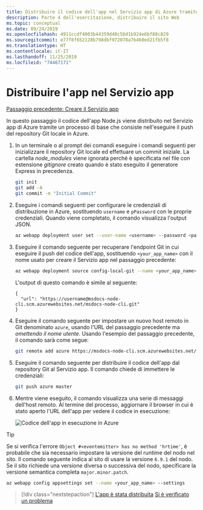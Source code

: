 ```yaml
---
title: Distribuire il codice dell'app nel Servizio app di Azure tramite l'interfaccia della riga di comando di Azure
description: Parte 4 dell'esercitazione, distribuire il sito Web
ms.topic: conceptual
ms.date: 09/24/2019
ms.openlocfilehash: 4911ccdf4003b44359d40c58d1b924e6bf88c829
ms.sourcegitcommit: e77f8f652128b798dbf972078a7b460ed21fb5f8
ms.translationtype: HT
ms.contentlocale: it-IT
ms.lasthandoff: 11/25/2019
ms.locfileid: "74467171"
---
```

# <a name="deploy-the-app-to-app-service"></a>Distribuire l'app nel Servizio app

[Passaggio precedente: Creare il Servizio app](tutorial-vscode-azure-cli-node-03.md)

In questo passaggio il codice dell'app Node.js viene distribuito nel Servizio app di Azure tramite un processo di base che consiste nell'eseguire il push del repository Git locale in Azure.

1. In un terminale o al prompt dei comandi eseguire i comandi seguenti per inizializzare il repository Git locale ed effettuare un commit iniziale. La cartella *node_modules* viene ignorata perché è specificata nel file con estensione *gitignore* creato quando è stato eseguito il generatore Express in precedenza.

    ```bash
    git init
    git add -A
    git commit -m "Initial Commit"
    ```

1. Eseguire i comandi seguenti per configurare le credenziali di distribuzione in Azure, sostituendo `username` e `pPassword` con le proprie credenziali. Quando viene completato, il comando visualizza l'output JSON.

    ```bash
    az webapp deployment user set --user-name <username> --password <password>
    ```

1. Eseguire il comando seguente per recuperare l'endpoint Git in cui eseguire il push del codice dell'app, sostituendo `<your_app_name>` con il nome usato per creare il Servizio app nel passaggio precedente:

    ```bash
    az webapp deployment source config-local-git --name <your_app_name>
    ```

    L'output di questo comando è simile al seguente:

    ```output
    {
      "url": "https://username@msdocs-node-cli.scm.azurewebsites.net/msdocs-node-cli.git"
    }
    ```

1. Eseguire il comando seguente per impostare un nuovo host remoto in Git denominato `azure`, usando l'URL del passaggio precedente ma *omettendo il nome utente*. Usando l'esempio del passaggio precedente, il comando sarà come segue:

    ```bash
    git remote add azure https://msdocs-node-cli.scm.azurewebsites.net/msdocs-node-cli.git
    ```

1. Eseguire il comando seguente per distribuire il codice dell'app dal repository Git al Servizio app. Il comando chiede di immettere le credenziali:

    ```bash
    git push azure master
    ```

1. Mentre viene eseguito, il comando visualizza una serie di messaggi dell'host remoto. Al termine del processo, aggiornare il browser in cui è stato aperto l'URL dell'app per vedere il codice in esecuzione:

    ![Codice dell'app in esecuzione in Azure](media/azure-cli/remote-app.png)

> [!TIP]
> Se si verifica l'errore `Object #<eventemitter> has no method 'hrtime'`, è probabile che sia necessario impostare la versione del runtime del nodo nel sito. Il comando seguente indica al sito di usare la versione `6.9.1` del nodo. Se il sito richiede una versione diversa o successiva del nodo, specificare la versione semantica completa `major.minor.patch`.
>
> ```bash
> az webapp config appsettings set --name <your_app_name> --settings
> ```

> [!div class="nextstepaction"]
> [L'app è stata distribuita](tutorial-vscode-azure-cli-node-05.md) [Si è verificato un problema](https://www.research.net/r/PWZWZ52?tutorial=node-deployment&step=deploy-website)
